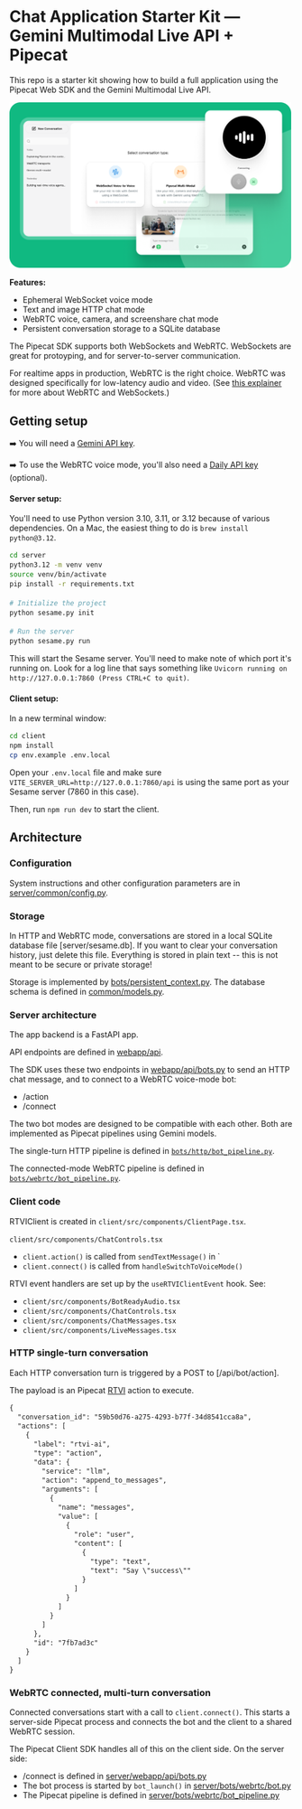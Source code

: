 # Chat Application Starter Kit — Gemini Multimodal Live API + Pipecat

This repo is a starter kit showing how to build a full application using the Pipecat Web SDK and the Gemini Multimodal Live API.

<img width="500px" height="auto" src="./image.png">

**Features:**

- Ephemeral WebSocket voice mode
- Text and image HTTP chat mode
- WebRTC voice, camera, and screenshare chat mode
- Persistent conversation storage to a SQLite database

The Pipecat SDK supports both WebSockets and WebRTC. WebSockets are great for protoyping, and for server-to-server communication.

For realtime apps in production, WebRTC is the right choice. WebRTC was designed specifically for low-latency audio and video. (See [this explainer](https://www.daily.co/videosaurus/websockets-and-webrtc/) for more about WebRTC and WebSockets.)

## Getting setup

➡️ You will need a [Gemini API key](https://aistudio.google.com/app/apikey).

➡️ To use the WebRTC voice mode, you'll also need a [Daily API key](https://dashboard.daily.co/u/signup) (optional).

#### Server setup:

You'll need to use Python version 3.10, 3.11, or 3.12 because of various dependencies. On a Mac, the easiest thing to do is `brew install python@3.12`.

```bash
cd server
python3.12 -m venv venv
source venv/bin/activate
pip install -r requirements.txt

# Initialize the project
python sesame.py init

# Run the server
python sesame.py run
```
This will start the Sesame server. You'll need to make note of which port it's running on. Look for a log line that says something like `Uvicorn running on http://127.0.0.1:7860 (Press CTRL+C to quit)`.

#### Client setup:

In a new terminal window:

```bash
cd client
npm install
cp env.example .env.local
```

Open your `.env.local` file and make sure `VITE_SERVER_URL=http://127.0.0.1:7860/api` is using the same port as your Sesame server (7860 in this case).

Then, run `npm run dev` to start the client.

## Architecture

### Configuration

System instructions and other configuration parameters are in [server/common/config.py](server/common/config.py).

### Storage

In HTTP and WebRTC mode, conversations are stored in a local SQLite database file [server/sesame.db]. If you want to clear your conversation history, just delete this file. Everything is stored in plain text -- this is not meant to be secure or private storage!

Storage is implemented by [bots/persistent_context.py](bots/persistent_context.py). The database schema is defined in [common/models.py](common/models.py).

### Server architecture

The app backend is a FastAPI app.

API endpoints are defined in [webapp/api](webapp/api).

The SDK uses these two endpoints in [webapp/api/bots.py](webapp/api/bots.py) to send an HTTP chat message, and to connect to a WebRTC voice-mode bot:

- /action
- /connect

The two bot modes are designed to be compatible with each other. Both are implemented as Pipecat pipelines using Gemini models.

The single-turn HTTP pipeline is defined in [`bots/http/bot_pipeline.py`](bots/http/bot_pipeline.py).

The connected-mode WebRTC pipeline is defined in [`bots/webrtc/bot_pipeline.py`](bots/webrtc/bot_pipeline.py).

### Client code

RTVIClient is created in `client/src/components/ClientPage.tsx`.

`client/src/components/ChatControls.tsx`

- `client.action()` is called from `sendTextMessage()` in `
- `client.connect()` is called from `handleSwitchToVoiceMode()`

RTVI event handlers are set up by the `useRTVIClientEvent` hook. See:

- `client/src/components/BotReadyAudio.tsx`
- `client/src/components/ChatControls.tsx`
- `client/src/components/ChatMessages.tsx`
- `client/src/components/LiveMessages.tsx`

### HTTP single-turn conversation

Each HTTP conversation turn is triggered by a POST to [/api/bot/action].

The payload is an Pipecat [RTVI](https://docs.pipecat.ai/client/introduction#about-rtvi) action to execute.

```
{
  "conversation_id": "59b50d76-a275-4293-b77f-34d8541cca8a",
  "actions": [
    {
      "label": "rtvi-ai",
      "type": "action",
      "data": {
        "service": "llm",
        "action": "append_to_messages",
        "arguments": [
          {
            "name": "messages",
            "value": [
              {
                "role": "user",
                "content": [
                  {
                    "type": "text",
                    "text": "Say \"success\""
                  }
                ]
              }
            ]
          }
        ]
      },
      "id": "7fb7ad3c"
    }
  ]
}
```

### WebRTC connected, multi-turn conversation

Connected conversations start with a call to `client.connect()`. This starts a server-side Pipecat process and connects the bot and the client to a shared WebRTC session.

The Pipecat Client SDK handles all of this on the client side. On the server side:

- /connect is defined in [server/webapp/api/bots.py](server/webapp/api/bots.py)
- The bot process is started by `bot_launch()` in [server/bots/webrtc/bot.py](server/bots/webrtc/bot.py)
- The Pipecat pipeline is defined in [server/bots/webrtc/bot_pipeline.py](server/bots/webrtc/bot_pipeline.py)
